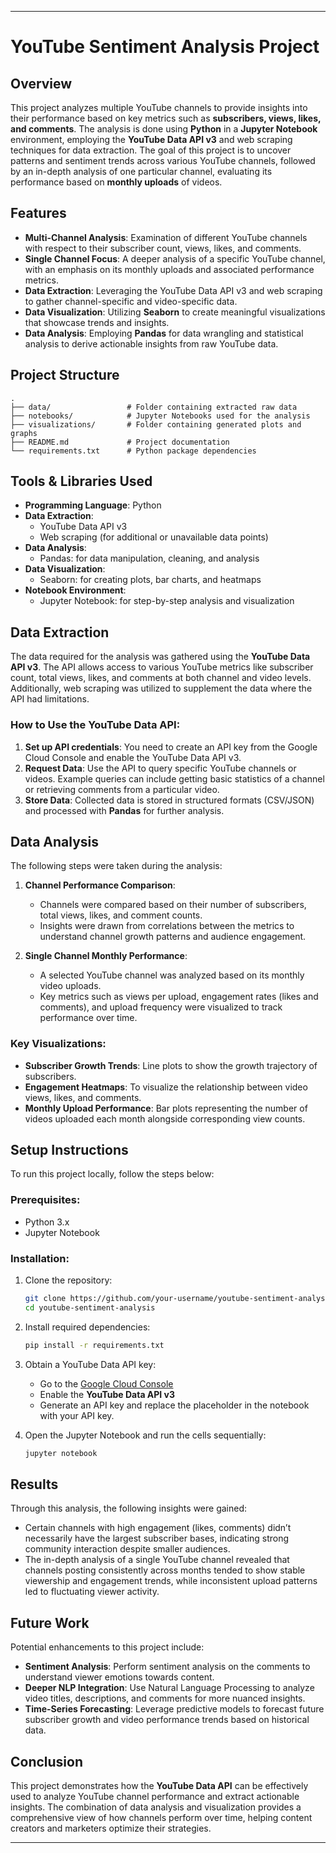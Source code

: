 

---

# YouTube Sentiment Analysis Project

## Overview
This project analyzes multiple YouTube channels to provide insights into their performance based on key metrics such as **subscribers, views, likes, and comments**. The analysis is done using **Python** in a **Jupyter Notebook** environment, employing the **YouTube Data API v3** and web scraping techniques for data extraction. The goal of this project is to uncover patterns and sentiment trends across various YouTube channels, followed by an in-depth analysis of one particular channel, evaluating its performance based on **monthly uploads** of videos.

## Features
- **Multi-Channel Analysis**: Examination of different YouTube channels with respect to their subscriber count, views, likes, and comments.
- **Single Channel Focus**: A deeper analysis of a specific YouTube channel, with an emphasis on its monthly uploads and associated performance metrics.
- **Data Extraction**: Leveraging the YouTube Data API v3 and web scraping to gather channel-specific and video-specific data.
- **Data Visualization**: Utilizing **Seaborn** to create meaningful visualizations that showcase trends and insights.
- **Data Analysis**: Employing **Pandas** for data wrangling and statistical analysis to derive actionable insights from raw YouTube data.

## Project Structure
```
.
├── data/                 # Folder containing extracted raw data
├── notebooks/            # Jupyter Notebooks used for the analysis
├── visualizations/       # Folder containing generated plots and graphs
├── README.md             # Project documentation
└── requirements.txt      # Python package dependencies
```

## Tools & Libraries Used
- **Programming Language**: Python
- **Data Extraction**: 
  - YouTube Data API v3
  - Web scraping (for additional or unavailable data points)
- **Data Analysis**: 
  - Pandas: for data manipulation, cleaning, and analysis
- **Data Visualization**: 
  - Seaborn: for creating plots, bar charts, and heatmaps
- **Notebook Environment**: 
  - Jupyter Notebook: for step-by-step analysis and visualization

## Data Extraction
The data required for the analysis was gathered using the **YouTube Data API v3**. The API allows access to various YouTube metrics like subscriber count, total views, likes, and comments at both channel and video levels. Additionally, web scraping was utilized to supplement the data where the API had limitations.

### How to Use the YouTube Data API:
1. **Set up API credentials**: You need to create an API key from the Google Cloud Console and enable the YouTube Data API v3.
2. **Request Data**: Use the API to query specific YouTube channels or videos. Example queries can include getting basic statistics of a channel or retrieving comments from a particular video.
3. **Store Data**: Collected data is stored in structured formats (CSV/JSON) and processed with **Pandas** for further analysis.

## Data Analysis
The following steps were taken during the analysis:
1. **Channel Performance Comparison**:
   - Channels were compared based on their number of subscribers, total views, likes, and comment counts.
   - Insights were drawn from correlations between the metrics to understand channel growth patterns and audience engagement.

2. **Single Channel Monthly Performance**:
   - A selected YouTube channel was analyzed based on its monthly video uploads.
   - Key metrics such as views per upload, engagement rates (likes and comments), and upload frequency were visualized to track performance over time.

### Key Visualizations:
- **Subscriber Growth Trends**: Line plots to show the growth trajectory of subscribers.
- **Engagement Heatmaps**: To visualize the relationship between video views, likes, and comments.
- **Monthly Upload Performance**: Bar plots representing the number of videos uploaded each month alongside corresponding view counts.
  
## Setup Instructions
To run this project locally, follow the steps below:

### Prerequisites:
- Python 3.x
- Jupyter Notebook

### Installation:
1. Clone the repository:
   ```bash
   git clone https://github.com/your-username/youtube-sentiment-analysis.git
   cd youtube-sentiment-analysis
   ```
2. Install required dependencies:
   ```bash
   pip install -r requirements.txt
   ```

3. Obtain a YouTube Data API key:
   - Go to the [Google Cloud Console](https://console.cloud.google.com/)
   - Enable the **YouTube Data API v3**
   - Generate an API key and replace the placeholder in the notebook with your API key.

4. Open the Jupyter Notebook and run the cells sequentially:
   ```bash
   jupyter notebook
   ```

## Results
Through this analysis, the following insights were gained:
- Certain channels with high engagement (likes, comments) didn’t necessarily have the largest subscriber bases, indicating strong community interaction despite smaller audiences.
- The in-depth analysis of a single YouTube channel revealed that channels posting consistently across months tended to show stable viewership and engagement trends, while inconsistent upload patterns led to fluctuating viewer activity.

## Future Work
Potential enhancements to this project include:
- **Sentiment Analysis**: Perform sentiment analysis on the comments to understand viewer emotions towards content.
- **Deeper NLP Integration**: Use Natural Language Processing to analyze video titles, descriptions, and comments for more nuanced insights.
- **Time-Series Forecasting**: Leverage predictive models to forecast future subscriber growth and video performance trends based on historical data.

## Conclusion
This project demonstrates how the **YouTube Data API** can be effectively used to analyze YouTube channel performance and extract actionable insights. The combination of data analysis and visualization provides a comprehensive view of how channels perform over time, helping content creators and marketers optimize their strategies.

---

